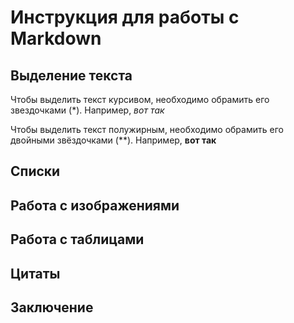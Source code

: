 # Инструкция для работы с Markdown

## Выделение текста

Чтобы выделить текст курсивом, необходимо обрамить его звездочками (*). Например, *вот так*

Чтобы выделить текст полужирным, необходимо обрамить его двойными звёздочками (**). Например, **вот так** 

## Списки

## Работа с изображениями

## Работа с таблицами

## Цитаты

## Заключение